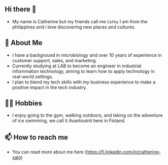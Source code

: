 ## Hi there 👋
- My name is Catherine but my friends call me `Cathy` I am from the philippines and i love discovering new places and cultures.
## 🌟 About Me
- I have a background in microbiology and over 10 years of experience in customer support, sales, and marketing.
- Currently studying at LAB to become an engineer in industrial infornmation technology, aiming to learn how to apply technology in real-world settings.
- I plan to blend my tech skills with my business experience to make a positive impact in the tech industry.
## 🏋️‍♀️ Hobbies 
- I enjoy going to the gym, walking outdoors, and taking on the adventure of ice swimming, we call it Avantouinti here in Finland.
## 📫 How to reach me
- You can read more about me here (https://fi.linkedin.com/in/catherine-salo)
<!--
**Cathysalo/Cathysalo** is a ✨ _special_ ✨ repository because its `README.md` (this file) appears on your GitHub profile.

Here are some ideas to get you started:

- 🔭 I’m currently working on ...
- 🌱 I’m currently learning ...
- 👯 I’m looking to collaborate on ...
- 🤔 I’m looking for help with ...
- 💬 Ask me about ...
- 📫 How to reach me: ...
- 😄 Pronouns: ...
- ⚡ Fun fact: ...

# Hi there! I'm Catherine Salo 👋

I’m a professional with a love for both science and people! I hold a Bachelor's degree in **Microbiology** (2010) and have over 10 years of experience in **Customer Support**, **Sales and Marketing**, and **Account Management**. While my academic journey revolved around biology, chemistry, and even a bit of mathematics and economics, my professional path took me to the dynamic world of business and customer success.

## 🌟 About Me
Over the years, I've found great satisfaction in working with people, solving problems, and making an impact. I thrive on building strong relationships, delivering results, and continuously learning new things.

## 🔭 What I Do
- **Client Onboarding & Relationship Management**: Creating exceptional experiences for clients and fostering long-term partnerships.
- **Data Analysis & Reporting**: Analyzing customer data and market trends to provide actionable insights.
- **Sales & Marketing Strategy**: Developing and executing strategies that drive growth and engagement.
- **Market Research**: Identifying new opportunities and helping businesses stay ahead of the curve.

## 💬 Ask Me About
- Effective Customer Support Strategies
- Building and Managing Client Relationships
- Data-Driven Marketing Techniques
- Sales and Business Development

## 📊 Skills & Tools
- **Communication & Problem-Solving**: Proficient in navigating complex customer interactions and finding win-win solutions.
- **Data Analysis**: Skilled in tools like Excel, CRM platforms, and other data management tools.
- **Marketing & Sales**: Experienced in creating impactful marketing campaigns and driving sales success.
- **Stakeholder Engagement**: Effective at managing and communicating with diverse stakeholders.

## 🌱 Currently Exploring
- Leveraging data for strategic business decisions.
- Improving customer retention and satisfaction through innovative approaches.
- Learning about digital marketing trends and technologies.

## 🏋️‍♀️ Hobbies and Interests
- **Visiting the Gym**: A fitness enthusiast who enjoys strength training and staying active.
- **Walking Outdoors**: I love spending time in nature, walking, and discovering new trails.
- **Ice Swimming**: An adventurous spirit who enjoys the thrill and health benefits of ice swimming!

## 📫 How to Reach Me
- [LinkedIn](https://www.linkedin.com/in/catherine-salo/)
- [Twitter](https://twitter.com/catherine_salo)
- Email: [catherine.salo@example.com](mailto:catherine.salo@example.com)

## 🤝 Let’s Connect!
I’m always open to new opportunities, networking, and collaborations. If you’re interested in discussing customer success, sales, or just want to chat about outdoor activities and ice swimming, feel free to reach out!

---

### Thanks for visiting my profile! 😊


    who are you?
    where are you from?
    what kind of hobbies do you have?
    what kind of knowledge you have?
    what do you expect from your studies?
    what kind of future plans do you have?
-->
